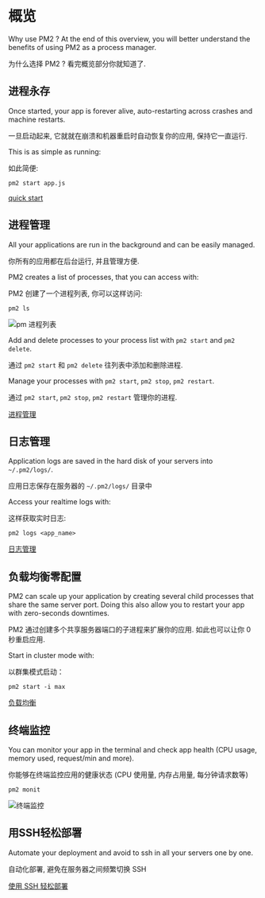# 概览

Why use PM2 ? At the end of this overview, you will better understand the benefits of using PM2 as a process manager.

为什么选择 PM2 ? 看完概览部分你就知道了.

## 进程永存

Once started, your app is forever alive, auto-restarting across crashes and machine restarts.

一旦启动起来, 它就就在崩溃和机器重启时自动恢复你的应用, 保持它一直运行.

This is as simple as running:

如此简便:

`pm2 start app.js`

[quick start](https://pm2.io/doc/en/runtime/quick-start/)

## 进程管理

All your applications are run in the background and can be easily managed.

你所有的应用都在后台运行, 并且管理方便.

PM2 creates a list of processes, that you can access with:

PM2 创建了一个进程列表, 你可以这样访问:

`pm2 ls`

![pm 进程列表](https://pm2.io/doc/img/runtime/pm2ls.png)

Add and delete processes to your process list with `pm2 start` and `pm2 delete`.

通过 `pm2 start` 和 `pm2 delete` 往列表中添加和删除进程.

Manage your processes with `pm2 start`, `pm2 stop`, `pm2 restart`.

通过 `pm2 start`, `pm2 stop`, `pm2 restart` 管理你的进程.

[进程管理](https://pm2.io/doc/en/runtime/guide/process-management/)

## 日志管理

Application logs are saved in the hard disk of your servers into `~/.pm2/logs/`.

应用日志保存在服务器的 `~/.pm2/logs/` 目录中

Access your realtime logs with:

这样获取实时日志:

`pm2 logs <app_name>`

[日志管理](https://pm2.io/doc/en/runtime/guide/log-management/)

## 负载均衡零配置

PM2 can scale up your application by creating several child processes that share the same server port. Doing this also allow you to restart your app with zero-seconds downtimes.

PM2 通过创建多个共享服务器端口的子进程来扩展你的应用. 如此也可以让你 0 秒重启应用.

Start in cluster mode with:

以群集模式启动：

`pm2 start -i max`

[负载均衡](https://pm2.io/doc/en/runtime/guide/load-balancing/)

## 终端监控

You can monitor your app in the terminal and check app health (CPU usage, memory used, request/min and more).

你能够在终端监控应用的健康状态 (CPU 使用量, 内存占用量, 每分钟请求数等)

`pm2 monit`

![终端监控](https://pm2.io/doc/img/runtime/monit.png)

## 用SSH轻松部署

Automate your deployment and avoid to ssh in all your servers one by one.

自动化部署, 避免在服务器之间频繁切换 SSH

[使用 SSH 轻松部署](https://pm2.io/doc/en/runtime/guide/easy-deploy-with-ssh/)
